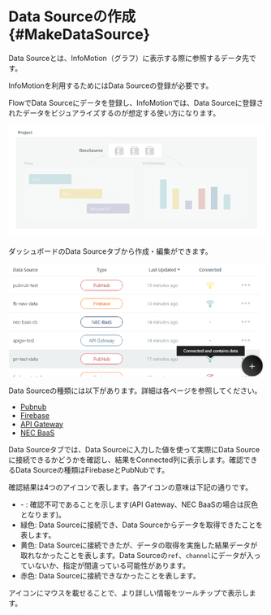 # Data Sourceの作成 {#MakeDataSource}

Data Sourceとは、InfoMotion（グラフ）に表示する際に参照するデータ先です。

InfoMotionを利用するためにはData Sourceの登録が必要です。

FlowでData Sourceにデータを登録し、InfoMotionでは、Data Sourceに登録されたデータをビジュアライズするのが想定する使い方になります。

![](../_asset/images/InfoMotion/datasources/aboutdatasource.png) 

ダッシュボードのData Sourceタブから作成・編集ができます。

![](../_asset/images/InfoMotion/datasources/datasource.png) 

Data Sourceの種類には以下があります。詳細は各ページを参照してください。

- [Pubnub](./DataSource/Pubnub/CreateDataSource.md)
- [Firebase](./DataSource/Firebase/CreateDataSource.md)
- [API Gateway](./DataSource/APIGateway/CreateDataSource.md)
- [NEC BaaS](./DataSource/NEC-BaaS/CreateDataSource.md)

Data Sourceタブでは、Data Sourceに入力した値を使って実際にData Sourceに接続できるかどうかを確認し、結果をConnected列に表示します。確認できるData Sourceの種類はFirebaseとPubNubです。

確認結果は4つのアイコンで表します。各アイコンの意味は下記の通りです。

* \- : 確認不可であることを示します(API Gateway、NEC BaaSの場合は灰色となります)。
* 緑色: Data Sourceに接続でき、Data Sourceからデータを取得できたことを表します。
* 黄色: Data Sourceに接続できたが、データの取得を実施した結果データが取れなかったことを表します。Data Sourceの`ref`、`channel`にデータが入っていないか、指定が間違っている可能性があります。
* 赤色: Data Sourceに接続できなかったことを表します。

アイコンにマウスを載せることで、より詳しい情報をツールチップで表示します。
